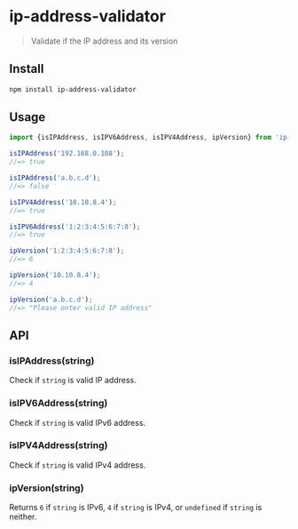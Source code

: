# ip-address-validator

> Validate if the IP address and its version

## Install

```sh
npm install ip-address-validator
```

## Usage

```js
import {isIPAddress, isIPV6Address, isIPV4Address, ipVersion} from 'ip-address-validator';

isIPAddress('192.168.0.108');
//=> true

isIPAddress('a.b.c.d');
//=> false

isIPV4Address('10.10.8.4');
//=> true

isIPV6Address('1:2:3:4:5:6:7:8');
//=> true

ipVersion('1:2:3:4:5:6:7:8');
//=> 6

ipVersion('10.10.8.4');
//=> 4

ipVersion('a.b.c.d');
//=> "Please enter valid IP address"
```

## API

### isIPAddress(string)

Check if `string` is valid IP address.

### isIPV6Address(string)

Check if `string` is valid IPv6 address.

### isIPV4Address(string)

Check if `string` is valid IPv4 address.

### ipVersion(string)

Returns `6` if `string` is IPv6, `4` if `string` is IPv4, or `undefined` if `string` is neither.

